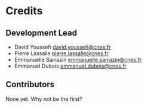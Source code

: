 # Credits

## Development Lead

* David Youssefi <david.youssefi@cnes.fr>
* Pierre Lassalle <pierre.lassalle@cnes.fr>
* Emmanuelle Sarrazin <emmanuelle.sarrazin@cnes.fr>
* Emmanuel Dubois <emmanuel.dubois@cnes.fr>

## Contributors

None yet. Why not be the first?
